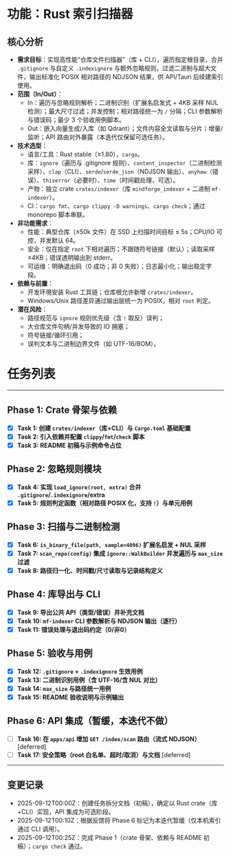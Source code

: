 # 功能：Rust 索引扫描器

## 核心分析
- **需求目标**：实现高性能“仓库文件扫描器”（库 + CLI），遍历指定根目录，合并 `.gitignore` 与自定义 `.indexignore` 与额外忽略规则，过滤二进制与超大文件，输出标准化 POSIX 相对路径的 NDJSON 结果，供 API/Tauri 后续建索引使用。
- **范围（In/Out）**：
  - In：遍历与忽略规则解析；二进制识别（扩展名启发式 + 4KB 采样 NUL 检测）；最大尺寸过滤；并发控制；相对路径统一为 `/` 分隔；CLI 参数解析与错误码；最少 3 个验收用例脚本。
  - Out：嵌入向量生成/入库（如 Qdrant）；文件内容全文读取与分片；增量/监听；API 路由对外暴露（本迭代仅保留可选任务）。
- **技术选型**：
  - 语言/工具：Rust stable（≥1.80），`cargo`。
  - 库：`ignore`（遍历与 .gitignore 规则）、`content_inspector`（二进制检测采样）、`clap`（CLI）、`serde`/`serde_json`（NDJSON 输出）、`anyhow`（错误）、`thiserror`（必要时）、`time`（时间戳处理，可选）。
  - 产物：独立 crate `crates/indexer`（库 `mindforge_indexer` + 二进制 `mf-indexer`）。
  - CI：`cargo fmt`、`cargo clippy -D warnings`、`cargo check`；通过 monorepo 脚本串联。
- **非功能需求**：
  - 性能：典型仓库（≤50k 文件）在 SSD 上扫描时间目标 ≤ 5s；CPU/IO 可控，并发默认 64。
  - 安全：仅在指定 `root` 下相对遍历；不跟随符号链接（默认）；读取采样 ≤4KB；错误透明输出到 stderr。
  - 可运维：明确退出码（0 成功；非 0 失败）；日志最小化；输出稳定字段。
- **依赖与前置**：
  - 开发环境安装 Rust 工具链；仓库根允许新增 `crates/indexer`。
  - Windows/Unix 路径差异通过输出层统一为 POSIX，相对 `root` 判定。
- **潜在风险**：
  - 路径规范与 `ignore` 规则优先级（含 `!` 取反）误判；
  - 大仓库文件句柄/并发导致的 IO 拥塞；
  - 符号链接/循环引用；
  - 误判文本与二进制边界文件（如 UTF-16/BOM）。

# 任务列表
---

## Phase 1: Crate 骨架与依赖
- [x] **Task 1: 创建 `crates/indexer`（库+CLI）与 `Cargo.toml` 基础配置**
- [x] **Task 2: 引入依赖并配置 `clippy`/`fmt`/`check` 脚本**
- [x] **Task 3: README 初稿与示例命令占位**

## Phase 2: 忽略规则模块
- [x] **Task 4: 实现 `load_ignore(root, extra)` 合并 `.gitignore`/`.indexignore`/extra**
- [x] **Task 5: 规则判定函数（相对路径 POSIX 化，支持 `!`）与单元用例**

## Phase 3: 扫描与二进制检测
- [x] **Task 6: `is_binary_file(path, sample=4096)` 扩展名启发 + NUL 采样**
- [x] **Task 7: `scan_repo(config)` 集成 `ignore::WalkBuilder` 并发遍历与 `max_size` 过滤**
- [x] **Task 8: 路径归一化、时间戳/尺寸读取与记录结构定义**

## Phase 4: 库导出与 CLI
- [x] **Task 9: 导出公共 API（类型/错误）并补充文档**
- [x] **Task 10: `mf-indexer` CLI 参数解析与 NDJSON 输出（逐行）**
- [x] **Task 11: 错误处理与退出码约定（0/非0）**

## Phase 5: 验收与用例
- [x] **Task 12: `.gitignore` + `.indexignore` 生效用例**
- [x] **Task 13: 二进制识别用例（含 UTF-16/含 NUL 对比）**
- [x] **Task 14: `max_size` 与路径统一用例**
- [x] **Task 15: README 验收说明与示例输出**

## Phase 6: API 集成（暂缓，本迭代不做）
- [ ] **Task 16: 在 `apps/api` 增加 `GET /index/scan` 路由（流式 NDJSON）** [deferred]
- [ ] **Task 17: 安全策略（root 白名单、超时/取消）与文档** [deferred]

---

## 变更记录
- 2025-09-12T00:00Z：创建任务拆分文档（初稿），确定以 Rust crate（库+CLI）实现，API 集成为可选阶段。
- 2025-09-12T00:10Z：根据反馈将 Phase 6 标记为本迭代暂缓（仅本机索引通过 CLI 调用）。
- 2025-09-12T00:25Z：完成 Phase 1（crate 骨架、依赖与 README 初稿）；`cargo check` 通过。
